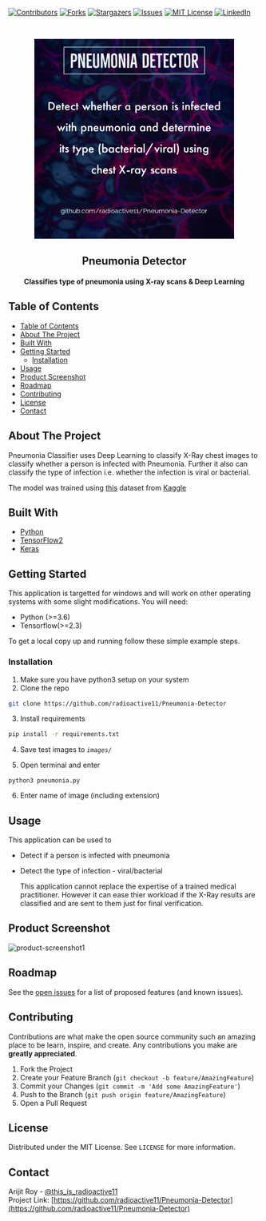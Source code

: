 [![Contributors][contributors-shield]][contributors-url] 
[![Forks][forks-shield]][forks-url]
[![Stargazers][stars-shield]][stars-url]
[![Issues][issues-shield]][issues-url]
[![MIT License][license-shield]][license-url]
[![LinkedIn][linkedin-shield]][linkedin-url]



<!-- PROJECT LOGO -->
<br />
<p align="center">
  <a href="https://github.com/radioactive11/Pneumonia-Detector">
    <img src="media/post.png" alt="Logo" width="400" height="400">
  </a>

  <h2 align="center">Pneumonia Detector</h>

  <h4 align="center">
  <p align="center">
    Classifies type of pneumonia using X-ray scans & Deep Learning
    </h4>
  </p>
</p>



<!-- TABLE OF CONTENTS -->
## Table of Contents

- [Table of Contents](#table-of-contents)
- [About The Project](#about-the-project)
- [Built With](#built-with)
- [Getting Started](#getting-started)
  - [Installation](#installation)
- [Usage](#usage)
- [Product Screenshot](#product-screenshot)
- [Roadmap](#roadmap)
- [Contributing](#contributing)
- [License](#license)
- [Contact](#contact)



<!-- ABOUT THE PROJECT -->
## About The Project


Pneumonia Classifier uses Deep Learning to classify X-Ray chest images to classify whether a person is infected with Pneumonia. Further it also can classify the type of infection i.e. whether the infection is viral or bacterial. </br>

The model was trained using [this](https://www.kaggle.com/paultimothymooney/chest-xray-pneumonia) dataset from [Kaggle](https://www.kaggle.com/)



## Built With

* [Python](https://www.python.org/)
* [TensorFlow2](https://www.tensorflow.org/)
* [Keras](https://keras.io)


<!-- GETTING STARTED -->
## Getting Started

This application is targetted for windows and will work on other operating systems with some slight modifications. 
You will need:

- Python (>=3.6)
- Tensorflow(>=2.3)

To get a local copy up and running follow these simple example steps.



### Installation

1. Make sure you have python3 setup on your system
2. Clone the repo
```sh
git clone https://github.com/radioactive11/Pneumonia-Detector
```
3. Install requirements
```sh
pip install -r requirements.txt
```
4. Save test images to *```images/```*

5. Open terminal and enter
```
python3 pneumonia.py
```
6. Enter name of image (including extension)

<!-- USAGE EXAMPLES -->
## Usage

This application can be used to

- Detect if a person is infected with pneumonia
- Detect the type of infection - viral/bacterial
  
  This application cannot replace the expertise of a trained medical practitioner. However it can ease thier workload if the X-Ray results are classified and are sent to them just for final verification.

## Product Screenshot

![product-screenshot1]


<!-- ROADMAP -->
## Roadmap

See the [open issues](https://github.com/radioactive11/Pneumonia-Detector/issues) for a list of proposed features (and known issues).



<!-- CONTRIBUTING -->
## Contributing

Contributions are what make the open source community such an amazing place to be learn, inspire, and create. Any contributions you make are **greatly appreciated**.

1. Fork the Project
2. Create your Feature Branch (`git checkout -b feature/AmazingFeature`)
3. Commit your Changes (`git commit -m 'Add some AmazingFeature'`)
4. Push to the Branch (`git push origin feature/AmazingFeature`)
5. Open a Pull Request



<!-- LICENSE -->
## License

Distributed under the MIT License. See `LICENSE` for more information.



<!-- CONTACT -->
## Contact

Arijit Roy - [@this_is_radioactive11](https://www.instagram.com/this_is_radioactive11/) <br />
Project Link: [https://github.com/radioactive11/Pneumonia-Detector](https://github.com/radioactive11/Pneumonia-Detector)




[contributors-shield]: https://img.shields.io/github/contributors/radioactive11/ALPR-India.svg?style=flat-square
[contributors-url]: https://github.com/radioactive11/Pneumonia-Detector/graphs/contributors
[forks-shield]: https://img.shields.io/github/forks/radioactive11/Pneumonia-Detector.svg?style=flat-square
[forks-url]: https://github.com/radioactive11/Pneumonia-Detector/network/members
[stars-shield]: https://img.shields.io/github/stars/radioactive11/Pneumonia-Detector.svg?style=flat-square
[stars-url]: https://github.com/radioactive11/Pneumonia-Detector/stargazers
[issues-shield]: https://img.shields.io/github/issues/radioactive11/Pneumonia-Detector.svg?style=flat-square
[issues-url]: https://github.com/radioactive11/Pneumonia-Detector/issues
[license-shield]: https://img.shields.io/github/license/radioactive11/Pneumonia-Detector.svg?style=flat-square
[license-url]: https://github.com/radioactive11/Pneumonia-Detector/blob/master/LICENSE.txt
[linkedin-shield]: https://img.shields.io/badge/-LinkedIn-black.svg?style=flat-square&logo=linkedin&colorB=555
[linkedin-url]: https://linkedin.com/in/arijit--roy
[product-screenshot1]: media/sample.gif
[product-post]: media/post.png
